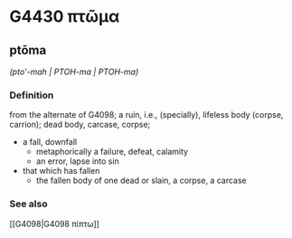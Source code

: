 # G4430 πτῶμα

## ptōma

_(pto'-mah | PTOH-ma | PTOH-ma)_

### Definition

from the alternate of G4098; a ruin, i.e., (specially), lifeless body (corpse, carrion); dead body, carcase, corpse; 

- a fall, downfall
  - metaphorically a failure, defeat, calamity
  - an error, lapse into sin
- that which has fallen
  - the fallen body of one dead or slain, a corpse, a carcase

### See also

[[G4098|G4098 πίπτω]]
